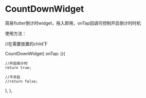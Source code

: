 # CountDownWidget
简易flutter倒计时widget，拖入即用，onTap回调可控制开启倒计时时机

使用方法：

//在需要放置的child下

CountDownWidget(
  onTap: (){
  
    //开启倒计时
    return true;
    
    //不开启
    //return false;
  },
),
